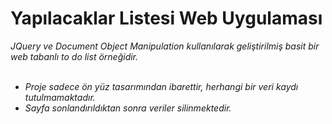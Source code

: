 # Yapılacaklar Listesi Web Uygulaması 
*JQuery ve Document Object Manipulation kullanılarak geliştirilmiş basit bir web tabanlı to do list örneğidir.*<br><br>
* *Proje sadece ön yüz tasarımından ibarettir, herhangi bir veri kaydı tutulmamaktadır.*<br>
* *Sayfa sonlandırıldıktan sonra veriler silinmektedir.*


